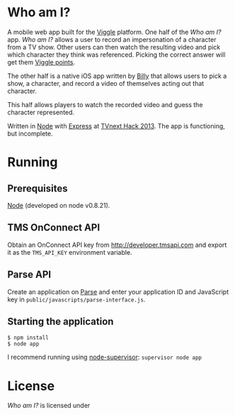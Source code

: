 Who am I?
=========

A mobile web app built for the [Viggle](http://www.viggle.com) platform. One half of the _Who am I?_ app. _Who am I?_ allows a user to record an impersonation of a character from a TV show. Other users can then watch the resulting video and pick which character they think was referenced. Picking the correct answer will get them [Viggle points](http://www.viggle.com/rewards).

The other half is a native iOS app written by [Billy](https://github.com/billyto) that allows users to pick a show, a character, and record a video of themselves acting out that character.

This half allows players to watch the recorded video and guess the character represented.

Written in [Node](http://nodejs.org) with [Express](http://expressjs.com) at [TVnext Hack 2013](http://www.tvnexthack.com). The app is functioning, but incomplete.


# Running

## Prerequisites
[Node](http://nodejs.org) (developed on node v0.8.21).

## TMS OnConnect API
Obtain an OnConnect API key from http://developer.tmsapi.com and export it as the `TMS_API_KEY` environment variable.

## Parse API
Create an application on [Parse](https://parse.com) and enter your application ID and JavaScript key in `public/javascripts/parse-interface.js`.

## Starting the application
	$ npm install
	$ node app

I recommend running using [node-supervisor](https://github.com/isaacs/node-supervisor): `supervisor node app`

# License
_Who am I?_ is licensed under 
